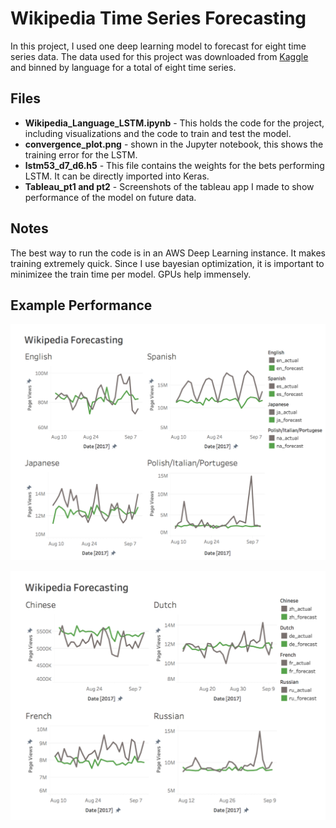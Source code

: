 # Wikipedia Time Series Forecasting

In this project, I used one deep learning model to forecast for eight time series data. The data used for this project was downloaded from [Kaggle](https://www.kaggle.com/c/web-traffic-time-series-forecasting/kernels) and binned by language for a total of eight time series.

## Files

- **Wikipedia_Language_LSTM.ipynb** - This holds the code for the project, including visualizations and the code to train and test the model.
- **convergence_plot.png** - shown in the Jupyter notebook, this shows the training error for the LSTM.
- **lstm53_d7_d6.h5** - This file contains the weights for the bets performing LSTM. It can be directly imported into Keras.
- **Tableau_pt1 and pt2** - Screenshots of the tableau app I made to show performance of the model on future data.

## Notes
The best way to run the code is in an AWS Deep Learning instance. It makes training extremely quick. Since I use bayesian optimization, it is important to minimizee the train time per model. GPUs help immensely. 

## Example Performance

![Tableau Part 1](tableau_pt1.png)

![Tableau Part 2](tableau_pt2.png)




